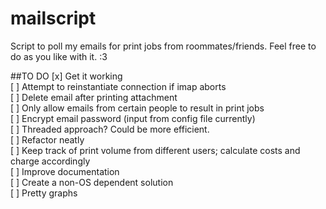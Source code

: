 mailscript
==========

Script to poll my emails for print jobs from roommates/friends. Feel free to do as you like with it. :3

##TO DO
[x] Get it working  
[ ] Attempt to reinstantiate connection if imap aborts  
[ ] Delete email after printing attachment  
[ ] Only allow emails from certain people to result in print jobs  
[ ] Encrypt email password (input from config file currently)  
[ ] Threaded approach? Could be more efficient.  
[ ] Refactor neatly  
[ ] Keep track of print volume from different users; calculate costs and charge accordingly  
[ ] Improve documentation  
[ ] Create a non-OS dependent solution  
[ ] Pretty graphs
